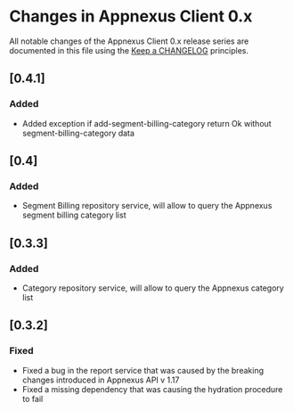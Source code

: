 # Changes in Appnexus Client 0.x

All notable changes of the Appnexus Client 0.x release series are documented in this file using the [Keep a CHANGELOG](http://keepachangelog.com/) principles.

## [0.4.1]
### Added
-  Added exception if add-segment-billing-category  return Ok without segment-billing-category data

## [0.4]
### Added
-  Segment Billing repository service, will allow to query the Appnexus segment billing category list

## [0.3.3]
### Added
- Category repository service, will allow to query the Appnexus category list

## [0.3.2]
### Fixed
- Fixed a bug in the report service that was caused by the breaking changes introduced in Appnexus API v 1.17
- Fixed a missing dependency that was causing the hydration procedure to fail
